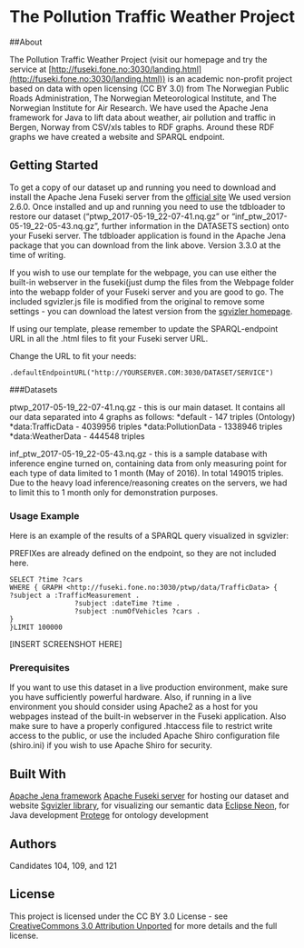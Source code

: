 # The Pollution Traffic Weather Project

##About

The Pollution Traffic Weather Project (visit our homepage and try the service at [http://fuseki.fone.no:3030/landing.html](http://fuseki.fone.no:3030/landing.html)) is an academic non-profit project based on data with open licensing (CC BY 3.0) from The Norwegian Public Roads Administration, The Norwegian Meteorological Institute, and The Norwegian Institute for Air Research. We have used the Apache Jena framework for Java to lift data about weather, air pollution and traffic in Bergen, Norway from CSV/xls tables to RDF graphs. Around these RDF graphs we have created a website and SPARQL endpoint.

## Getting Started


To get a copy of our dataset up and running you need to download and install the Apache Jena Fuseki server from the [official site](https://jena.apache.org/download/) 
We used version 2.6.0.
Once installed and up and running you need to use the tdbloader to restore our dataset (“ptwp_2017-05-19_22-07-41.nq.gz” or “inf_ptw_2017-05-19_22-05-43.nq.gz”, further information in the DATASETS section) onto your Fuseki server. The tdbloader application is found in the Apache Jena package that you can download from the link above. Version 3.3.0 at the time of writing.

If you wish to use our template for the webpage, you can use either the built-in webserver in the fuseki(just dump the files from the Webpage folder into the webapp folder of your Fuseki server and you are good to go. The included sgvizler.js file is modified from the original to remove some settings - you can download the latest version from the [sgvizler homepage](http://mgskjaeveland.github.io/sgvizler/). 

If using our template, please remember to update the SPARQL-endpoint URL in all the .html files to fit your Fuseki server URL.

Change the URL to fit your needs: 
```
.defaultEndpointURL("http://YOURSERVER.COM:3030/DATASET/SERVICE")
```

###Datasets

ptwp_2017-05-19_22-07-41.nq.gz - this is our main dataset. It contains all our data separated into 4 graphs as follows:
*default - 147 triples (Ontology)
*data:TrafficData - 4039956 triples
*data:PollutionData - 1338946 triples
*data:WeatherData - 444548 triples


inf_ptw_2017-05-19_22-05-43.nq.gz - this is a sample database with inference engine turned on, containing data from only measuring point for each type of data limited to 1 month (May of 2016). In total 149015 triples. Due to the heavy load inference/reasoning creates on the servers, we had to limit this to 1 month only for demonstration purposes.

### Usage Example
Here is an example of the results of a SPARQL query visualized in sgvizler:

PREFIXes are already defined on the endpoint, so they are not included here.
```
SELECT ?time ?cars
WHERE { GRAPH <http://fuseki.fone.no:3030/ptwp/data/TrafficData> { 
?subject a :TrafficMeasurement .
               	?subject :dateTime ?time .
               	?subject :numOfVehicles ?cars .
}
}LIMIT 100000
```

[INSERT SCREENSHOT HERE]

### Prerequisites


If you want to use this dataset in a live production environment, make sure you have sufficiently powerful hardware. Also, if running in a live environment you should consider using Apache2 as a host for you webpages instead of the built-in webserver in the Fuseki application. Also make sure to have a properly configured .htaccess file to restrict write access to the public, or use the included Apache Shiro configuration file (shiro.ini) if you wish to use Apache Shiro for security.


## Built With
[Apache Jena framework](https://jena.apache.org/download/index.cgi)
[Apache Fuseki server](https://jena.apache.org/documentation/serving_data/) for hosting our dataset and website 
[Sgvizler library](https://mgskjaeveland.github.io/sgvizler/), for visualizing our semantic data
[Eclipse Neon](https://eclipse.org/neon/), for Java development
[Protege](http://protege.stanford.edu/) for ontology development

## Authors

Candidates 104, 109, and 121

## License

This project is licensed under the CC BY 3.0 License - see [CreativeCommons 3.0 Attribution Unported](https://creativecommons.org/licenses/by/3.0/legalcode) for more details and the full license.